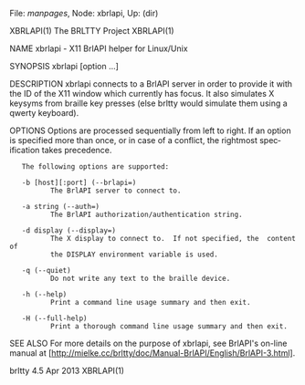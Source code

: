 File: *manpages*,  Node: xbrlapi,  Up: (dir)

XBRLAPI(1)                    The BRLTTY Project                    XBRLAPI(1)



NAME
       xbrlapi - X11 BrlAPI helper for Linux/Unix

SYNOPSIS
       xbrlapi [option ...]

DESCRIPTION
       xbrlapi  connects to a BrlAPI server in order to provide it with the ID
       of the X11 window which currently  has  focus.   It  also  simulates  X
       keysyms from braille key presses (else brltty would simulate them using
       a qwerty keyboard).

OPTIONS
       Options are processed sequentially from left to right.  If an option is
       specified more than once, or in case of a conflict, the rightmost spec‐
       ification takes precedence.

       The following options are supported:

       -b [host][:port] (--brlapi=)
              The BrlAPI server to connect to.

       -a string (--auth=)
              The BrlAPI authorization/authentication string.

       -d display (--display=)
              The X display to connect to.  If not specified, the  content  of
              the DISPLAY environment variable is used.

       -q (--quiet)
              Do not write any text to the braille device.

       -h (--help)
              Print a command line usage summary and then exit.

       -H (--full-help)
              Print a thorough command line usage summary and then exit.

SEE ALSO
       For more details on the purpose of xbrlapi, see BrlAPI's on-line manual
       at [http://mielke.cc/brltty/doc/Manual-BrlAPI/English/BrlAPI-3.html].



brltty 4.5                         Apr 2013                         XBRLAPI(1)

